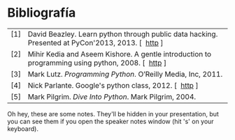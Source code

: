 # Bibliografía

<table>

<tr valign="top">
<td align="right" class="bibtexnumber">
[<a name="Beazley2013">1</a>]
</td>
<td class="bibtexitem">
David Beazley.
 Learn python through public data hacking.
 Presented at PyCon'2013, 2013.
[&nbsp; 
<a href="http://www.youtube.com/watch?v=RrPZza_vZ3w">http</a>&nbsp;]

</td>
</tr>

<tr valign="top">
<td align="right" class="bibtexnumber">
[<a name="Kedia2008">2</a>]
</td>
<td class="bibtexitem">
Mihir Kedia and Aseem Kishore.
 A gentle introduction to programming using python, 2008.
[&nbsp; 
<a href="http://ocw.mit.edu/courses/electrical-engineering-and-computer-science/6-189-a-gentle-introduction-to-programming-using-python-january-iap-2008/">http</a>&nbsp;]

</td>
</tr>

<tr valign="top">
<td align="right" class="bibtexnumber">
[<a name="Lutz2011">3</a>]
</td>
<td class="bibtexitem">
Mark Lutz.
 <em>Programming Python</em>.
 O’Reilly Media, Inc, 2011.
</td>
</tr>

<tr valign="top">
<td align="right" class="bibtexnumber">
[<a name="Parlante2012">4</a>]
</td>
<td class="bibtexitem">
Nick Parlante.
 Google's python class, 2012.
[&nbsp; 
<a href="https://developers.google.com/edu/python/">http</a>&nbsp;]

</td>
</tr>

<tr valign="top">
<td align="right" class="bibtexnumber">
[<a name="Pilgrim2004">5</a>]
</td>
<td class="bibtexitem">
Mark Pilgrim.
 <em>Dive Into Python</em>.
 Mark Pilgrim, 2004.
</td>
</tr>
</table>

<aside class="notes">
	Oh hey, these are some notes. They'll be hidden in your presentation, but you can see them if you open the speaker notes window (hit 's' on your keyboard).
</aside>
